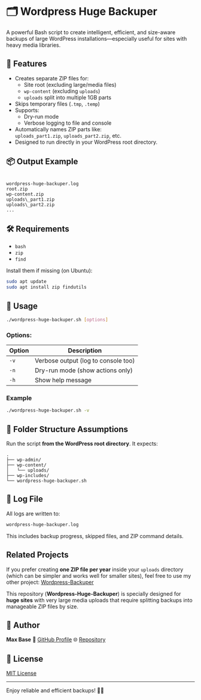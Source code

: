 # 🗂️ Wordpress Huge Backuper

A powerful Bash script to create intelligent, efficient, and size-aware backups of large WordPress installations—especially useful for sites with heavy media libraries.

## 🔧 Features

- Creates separate ZIP files for:
  - Site root (excluding large/media files)
  - `wp-content` (excluding `uploads`)
  - `uploads` split into multiple 1GB parts
- Skips temporary files (`.tmp`, `.temp`)
- Supports:
  - Dry-run mode
  - Verbose logging to file and console
- Automatically names ZIP parts like:  
  `uploads_part1.zip`, `uploads_part2.zip`, etc.
- Designed to run directly in your WordPress root directory.

## 📦 Output Example

```

wordpress-huge-backuper.log
root.zip
wp-content.zip
uploads\_part1.zip
uploads\_part2.zip
...

````

## 🛠️ Requirements

- `bash`
- `zip`
- `find`

Install them if missing (on Ubuntu):

```bash
sudo apt update
sudo apt install zip findutils
````

## 🚀 Usage

```bash
./wordpress-huge-backuper.sh [options]
```

### Options:

| Option | Description                         |
| ------ | ----------------------------------- |
| `-v`   | Verbose output (log to console too) |
| `-n`   | Dry-run mode (show actions only)    |
| `-h`   | Show help message                   |

### Example

```bash
./wordpress-huge-backuper.sh -v
```

## 📁 Folder Structure Assumptions

Run the script **from the WordPress root directory**. It expects:

```
.
├── wp-admin/
├── wp-content/
│   └── uploads/
├── wp-includes/
└── wordpress-huge-backuper.sh
```

## 📜 Log File

All logs are written to:

```bash
wordpress-huge-backuper.log
```

This includes backup progress, skipped files, and ZIP command details.

## Related Projects

If you prefer creating **one ZIP file per year** inside your `uploads` directory (which can be simpler and works well for smaller sites), feel free to use my other project:
[Wordpress-Backuper](https://github.com/BaseMax/wordpress-backuper)

This repository (**Wordpress-Huge-Backuper**) is specially designed for **huge sites** with very large media uploads that require splitting backups into manageable ZIP files by size.

## 🧠 Author

**Max Base**
📎 [GitHub Profile](https://github.com/BaseMax)
🌐 [Repository](https://github.com/BaseMax/WordpressHugeBackuper)

## 📝 License

[MIT License](LICENSE)

---

Enjoy reliable and efficient backups! 💾✨
